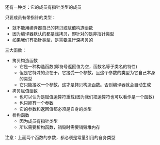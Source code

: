 还有一种类：它的成员有指针类型的成员

只要成员有带指针的类型：
- 就不能用编译器自己的拷贝或赋值构造函数
- 因为编译器默认的都是浅拷贝，即针对的是非指针类型
- 如果我们有指针类型，是需要进行深拷贝的

三大函数：
- 拷贝构造函数
	- 它是一种构造函数(即符号返回值为空，函数名等于类名的特性)
	- 但是它特殊的点在于，它接受一个参数，且这个参数的类型为它自己本身的类型
	- 它只能接收一个参数，这才是拷贝构造函数。否则编译器就会自动生成
- 拷贝赋值函数
	- 也可以认为是赋值运算符重载(因为我们把运算符也可以看作是一个函数)
	- 也只能有一个参数
	- 它的参数和返回值都必须是自身的类型
- 析构函数
	- 因为成员有指针类型
	- 所以需要析构函数，销毁时需要销毁堆内存

注意：上面两个函数的参数，都必须是常量引用的自身类型